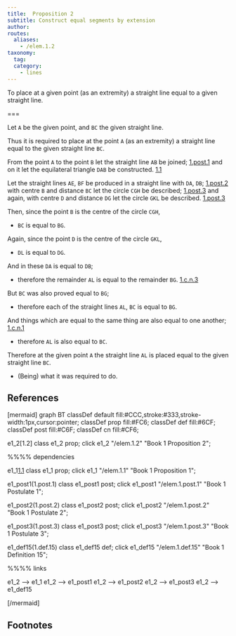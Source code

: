 ```yaml
---
title:  Proposition 2
subtitle: Construct equal segments by extension
author:
routes:
  aliases:
    - /elem.1.2
taxonomy:
  tag:
  category:
    - lines
---
```


To place at a given point (as an extremity) a straight line equal to a given straight line.

===

Let `A` be the given point, and `BC` the given straight line.

Thus it is required to place at the point `A` (as an extremity) a straight line equal to the given straight line `BC`. 

From the point `A` to the point `B` let the straight line `AB` be joined; [1.post.1] and on it let the equilateral triangle `DAB` be constructed. [1.1]

Let the straight lines `AE`, `BF` be produced in a straight line with `DA`, `DB`; [1.post.2] with centre `B` and distance `BC` let the circle `CGH` be described; [1.post.3] and again, with centre `D` and distance `DG` let the circle `GKL` be described. [1.post.3]

Then, since the point `B` is the centre of the circle `CGH`, 

- `BC` is equal to `BG`.

Again, since the point `D` is the centre of the circle `GKL`, 

- `DL` is equal to `DG`.

And in these `DA` is equal to `DB`; 

- therefore the remainder `AL` is equal to the remainder `BG`. [1.c.n.3]

But `BC` was also proved equal to `BG`; 

- therefore each of the straight lines `AL`, `BC` is equal to `BG`.

And things which are equal to the same thing are also equal to one another; [1.c.n.1] 

- therefore `AL` is also equal to `BC`.

Therefore at the given point `A` the straight line `AL` is placed equal to the given straight line `BC`.

- (Being) what it was required to do.

## References

[1.def.15]: /elem.1.def.15 "Book 1 - Definition 15"
[1.1]: /elem.1.1 "Book 1 - Proposition 1"
[1.post.1]: /elem.1.post.1 "Book 1 - Postulate 1"
[1.post.2]: /elem.1.post.2 "Book 1 - Postulate 2"
[1.post.3]: /elem.1.post.3 "Book 1 - Postulate 3"
[1.c.n.1]: /elem.1.c.n.1 "Book 1 - Common Notion 1"
[1.c.n.3]: /elem.1.c.n.3 "Book 1 - Common Notion 3"



[mermaid]
graph BT
classDef default fill:#CCC,stroke:#333,stroke-width:1px,cursor:pointer;
classDef prop fill:#FC6;
classDef def fill:#6CF;
classDef post fill:#C6F;
classDef cn fill:#CF6;

e1_2[1.2]
class e1_2 prop; 
click e1_2 "/elem.1.2" "Book 1 Proposition 2";

%%%% dependencies

e1_1[1.1]
class e1_1 prop; 
click e1_1 "/elem.1.1" "Book 1 Proposition 1";

e1_post1(1.post.1)
class e1_post1 post;
click e1_post1 "/elem.1.post.1" "Book 1 Postulate 1";

e1_post2(1.post.2)
class e1_post2 post;
click e1_post2 "/elem.1.post.2" "Book 1 Postulate 2";

e1_post3(1.post.3)
class e1_post3 post;
click e1_post3 "/elem.1.post.3" "Book 1 Postulate 3";

e1_def15(1.def.15)
class e1_def15 def;
click e1_def15 "/elem.1.def.15" "Book 1 Definition 15";

%%%% links

e1_2 --> e1_1
e1_2 --> e1_post1
e1_2 --> e1_post2
e1_2 --> e1_post3
e1_2 --> e1_def15

[/mermaid]

## Footnotes

[^1]: (as an extremity).
    I have inserted these words because <quote>to place a straight line <em>at</em> a given point</quote> (<foreign lang="greek">πρὸς τῷ δοθέντι σημείῳ</foreign>) is not quite clear enough, at least in English.

[^2]: Let the straight lines AE, BF be produced....
    It will be observed that in this first application of <a href="/elem.1.post.2">Postulate 2</a>, and again in <a href="/elem.1.5">I. 5</a>, Euclid speaks of the <em>continuation</em> of the straight line as that which is produced in such cases, <foreign lang="greek">ἐκβεβλήσθωσαν</foreign> and <foreign lang="greek">προσεκβεβλήσθωσαν</foreign> meaning little more than <em>drawing</em> straight lines <quote>in a straight line with</quote> the given straight lines. The first place in which Euclid uses phraseology exactly corresponding to ours when <pb n="245"/>speaking of a straight line being produced is in <a href="/elem.1.16">I. 16</a>: <quote>let one side of it, `BC`, be produced to `D`</quote> (<foreign lang="greek">προσεκβεβλήσθω αὐτοῦ μία πλευρὰ ἡ ΒΓ ἐπὶ τὸ Δ</foreign>).

[^3]: the remainder AL...the remainder BG.
    The Greek expressions are <foreign lang="greek">λοιπὴ ἡ ΑΛ</foreign> and <foreign lang="greek">λοιπῇ τῇ</foreign> BH, and the literal translation would be <quote>`AL` (or `BG`) <em>remaining</em>,</quote> but the shade of meaning conveyed by the position of the definite article can hardly be expressed in English.

